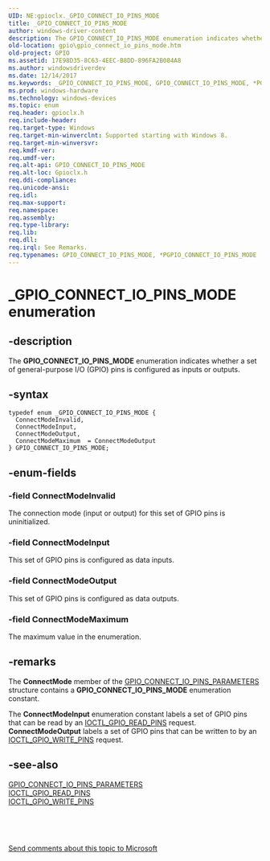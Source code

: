 ```yaml
---
UID: NE:gpioclx._GPIO_CONNECT_IO_PINS_MODE
title: _GPIO_CONNECT_IO_PINS_MODE
author: windows-driver-content
description: The GPIO_CONNECT_IO_PINS_MODE enumeration indicates whether a set of general-purpose I/O (GPIO) pins is configured as inputs or outputs.
old-location: gpio\gpio_connect_io_pins_mode.htm
old-project: GPIO
ms.assetid: 17E98D35-8C63-4EEC-B8DD-896FA2B084A8
ms.author: windowsdriverdev
ms.date: 12/14/2017
ms.keywords: _GPIO_CONNECT_IO_PINS_MODE, GPIO_CONNECT_IO_PINS_MODE, *PGPIO_CONNECT_IO_PINS_MODE
ms.prod: windows-hardware
ms.technology: windows-devices
ms.topic: enum
req.header: gpioclx.h
req.include-header: 
req.target-type: Windows
req.target-min-winverclnt: Supported starting with Windows 8.
req.target-min-winversvr: 
req.kmdf-ver: 
req.umdf-ver: 
req.alt-api: GPIO_CONNECT_IO_PINS_MODE
req.alt-loc: Gpioclx.h
req.ddi-compliance: 
req.unicode-ansi: 
req.idl: 
req.max-support: 
req.namespace: 
req.assembly: 
req.type-library: 
req.lib: 
req.dll: 
req.irql: See Remarks.
req.typenames: GPIO_CONNECT_IO_PINS_MODE, *PGPIO_CONNECT_IO_PINS_MODE
---
```


# _GPIO_CONNECT_IO_PINS_MODE enumeration



## -description
The <b>GPIO_CONNECT_IO_PINS_MODE</b> enumeration indicates whether a set of general-purpose I/O (GPIO) pins is configured as inputs or outputs.



## -syntax

````
typedef enum _GPIO_CONNECT_IO_PINS_MODE { 
  ConnectModeInvalid,
  ConnectModeInput,
  ConnectModeOutput,
  ConnectModeMaximum  = ConnectModeOutput
} GPIO_CONNECT_IO_PINS_MODE;
````


## -enum-fields

### -field ConnectModeInvalid

The connection mode (input or output) for this set of GPIO pins is uninitialized.


### -field ConnectModeInput

This set of GPIO pins is configured as data inputs.


### -field ConnectModeOutput

This set of GPIO pins is configured as data outputs.


### -field ConnectModeMaximum

The maximum value in the enumeration.


## -remarks
The <b>ConnectMode</b> member of the <a href="https://msdn.microsoft.com/library/windows/hardware/hh439502">GPIO_CONNECT_IO_PINS_PARAMETERS</a> structure contains a <b>GPIO_CONNECT_IO_PINS_MODE</b> enumeration constant.

The <b>ConnectModeInput</b> enumeration constant labels a set of GPIO pins that can be read by an <a href="https://msdn.microsoft.com/library/windows/hardware/hh406483">IOCTL_GPIO_READ_PINS</a> request. <b>ConnectModeOutput</b> labels a set of GPIO pins that can be written to by an <a href="https://msdn.microsoft.com/library/windows/hardware/hh406487">IOCTL_GPIO_WRITE_PINS</a> request.


## -see-also
<dl>
<dt>
<a href="https://msdn.microsoft.com/library/windows/hardware/hh439502">GPIO_CONNECT_IO_PINS_PARAMETERS</a>
</dt>
<dt>
<a href="https://msdn.microsoft.com/library/windows/hardware/hh406483">IOCTL_GPIO_READ_PINS</a>
</dt>
<dt>
<a href="https://msdn.microsoft.com/library/windows/hardware/hh406487">IOCTL_GPIO_WRITE_PINS</a>
</dt>
</dl>
 

 

<a href="mailto:wsddocfb@microsoft.com?subject=Documentation%20feedback [GPIO\parports]:%20GPIO_CONNECT_IO_PINS_MODE enumeration%20 RELEASE:%20(12/14/2017)&amp;body=%0A%0APRIVACY STATEMENT%0A%0AWe use your feedback to improve the documentation. We don't use your email address for any other purpose, and we'll remove your email address from our system after the issue that you're reporting is fixed. While we're working to fix this issue, we might send you an email message to ask for more info. Later, we might also send you an email message to let you know that we've addressed your feedback.%0A%0AFor more info about Microsoft's privacy policy, see http://privacy.microsoft.com/en-us/default.aspx." title="Send comments about this topic to Microsoft">Send comments about this topic to Microsoft</a>

